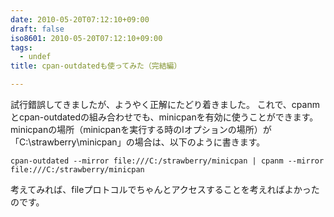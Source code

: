 ```yaml
---
date: 2010-05-20T07:12:10+09:00
draft: false
iso8601: 2010-05-20T07:12:10+09:00
tags:
  - undef
title: cpan-outdatedも使ってみた（完結編）

---
```


試行錯誤してきましたが、ようやく正解にたどり着きました。
これで、cpanmとcpan-outdatedの組み合わせでも、minicpanを有効に使うことができます。
minicpanの場所（minicpanを実行する時のlオプションの場所）が「C:\strawberry\minicpan」の場合は、以下のように書きます。
```text
cpan-outdated --mirror file:///C:/strawberry/minicpan | cpanm --mirror file:///C:/strawberry/minicpan
```
考えてみれば、fileプロトコルでちゃんとアクセスすることを考えればよかったのです。
    	